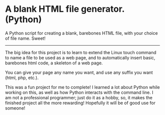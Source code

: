 # A blank HTML file generator. (Python)
A Python script for creating a blank, barebones HTML file, with your choice of file name. Sweet!
<hr>
The big idea for this project is to learn to extend the Linux touch command to name a file to be used as a web page, and to automatically insert basic, barebones html code, a skeleton of a web page.

You can give your page any name you want, and use any suffix you want (html, php, etc.).

This was a fun project for me to complete! I learned a lot about Python while working on this, as well as how Python interacts with the command line. I am not a professional programmer; just do it as a hobby, so, it makes the finished project all the more rewarding! Hopefully it will be of good use for someone!

